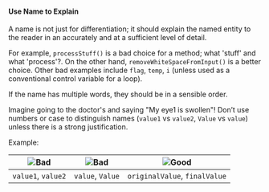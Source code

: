 <link rel="stylesheet" href="{{baseUrl}}/css/textbook.css">

<div class="website-content">

<div id="title">

#### Use Name to Explain

</div>

<div id="body">

A name is not just for differentiation; it should explain the named entity to the reader in an accurately and at a sufficient level of detail.

For example, `processStuff()` is a bad choice for a method; what 'stuff' and what 'process'?. On the other hand, `removeWhiteSpaceFromInput()` is a better choice. Other bad examples include `flag`, `temp`, `i` (unless used as a conventional control variable for a loop).

If the name has multiple words, they should be in a sensible order.

Imagine going to the doctor's and saying "My eye1 is swollen"! Don’t use numbers or case to distinguish names (`value1` vs `value2`, `Value` vs `value`) unless there is a strong justification.

<tip-box>

Example:

| ![][Bad]          | ![][Bad]          | ![][Good]                     |
| ----------------- | ----------------- | ----------------------------- |
|`value1`, `value2` | `value`, `Value`  | `originalValue`, `finalValue` |

</tip-box>

[Bad]: {{baseUrl}}/images/Bad.png "Bad"
[Good]: {{baseUrl}}/images/Good.png "Good"

</div>

</div>
